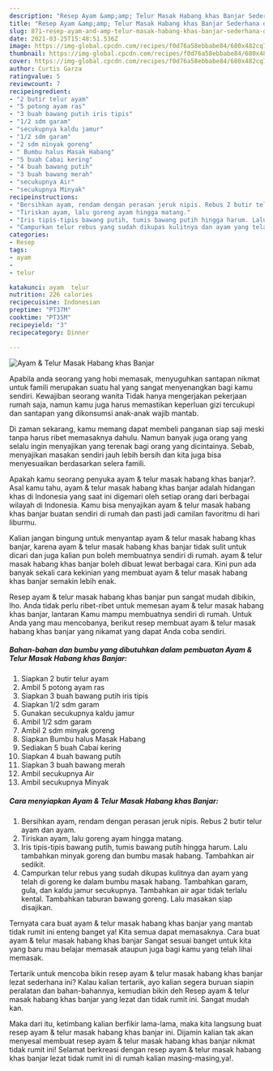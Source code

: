 ```yaml
---
description: "Resep Ayam &amp;amp; Telur Masak Habang khas Banjar Sederhana dan Mudah Dibuat"
title: "Resep Ayam &amp;amp; Telur Masak Habang khas Banjar Sederhana dan Mudah Dibuat"
slug: 871-resep-ayam-and-amp-telur-masak-habang-khas-banjar-sederhana-dan-mudah-dibuat
date: 2021-03-25T15:48:51.536Z
image: https://img-global.cpcdn.com/recipes/f0d76a58ebbabe84/680x482cq70/ayam-telur-masak-habang-khas-banjar-foto-resep-utama.jpg
thumbnail: https://img-global.cpcdn.com/recipes/f0d76a58ebbabe84/680x482cq70/ayam-telur-masak-habang-khas-banjar-foto-resep-utama.jpg
cover: https://img-global.cpcdn.com/recipes/f0d76a58ebbabe84/680x482cq70/ayam-telur-masak-habang-khas-banjar-foto-resep-utama.jpg
author: Curtis Garza
ratingvalue: 5
reviewcount: 7
recipeingredient:
- "2 butir telur ayam"
- "5 potong ayam ras"
- "3 buah bawang putih iris tipis"
- "1/2 sdm garam"
- "secukupnya kaldu jamur"
- "1/2 sdm garam"
- "2 sdm minyak goreng"
- " Bumbu halus Masak Habang"
- "5 buah Cabai kering"
- "4 buah bawang putih"
- "3 buah bawang merah"
- "secukupnya Air"
- "secukupnya Minyak"
recipeinstructions:
- "Bersihkan ayam, rendam dengan perasan jeruk nipis. Rebus 2 butir telur ayam dan ayam."
- "Tiriskan ayam, lalu goreng ayam hingga matang."
- "Iris tipis-tipis bawang putih, tumis bawang putih hingga harum. Lalu tambahkan minyak goreng dan bumbu masak habang. Tambahkan air sedikit."
- "Campurkan telur rebus yang sudah dikupas kulitnya dan ayam yang telah di goreng ke dalam bumbu masak habang. Tambahkan garam, gula, dan kaldu jamur secukupnya. Tambahkan air agar tidak terlalu kental. Tambahkan taburan bawang goreng. Lalu masakan siap disajikan."
categories:
- Resep
tags:
- ayam
- 
- telur

katakunci: ayam  telur 
nutrition: 226 calories
recipecuisine: Indonesian
preptime: "PT37M"
cooktime: "PT35M"
recipeyield: "3"
recipecategory: Dinner

---
```



![Ayam &amp; Telur Masak Habang khas Banjar](https://img-global.cpcdn.com/recipes/f0d76a58ebbabe84/680x482cq70/ayam-telur-masak-habang-khas-banjar-foto-resep-utama.jpg)

Apabila anda seorang yang hobi memasak, menyuguhkan santapan nikmat untuk famili merupakan suatu hal yang sangat menyenangkan bagi kamu sendiri. Kewajiban seorang  wanita Tidak hanya mengerjakan pekerjaan rumah saja, namun kamu juga harus memastikan keperluan gizi tercukupi dan santapan yang dikonsumsi anak-anak wajib mantab.

Di zaman  sekarang, kamu memang dapat membeli panganan siap saji meski tanpa harus ribet memasaknya dahulu. Namun banyak juga orang yang selalu ingin menyajikan yang terenak bagi orang yang dicintainya. Sebab, menyajikan masakan sendiri jauh lebih bersih dan kita juga bisa menyesuaikan berdasarkan selera famili. 



Apakah kamu seorang penyuka ayam &amp; telur masak habang khas banjar?. Asal kamu tahu, ayam &amp; telur masak habang khas banjar adalah hidangan khas di Indonesia yang saat ini digemari oleh setiap orang dari berbagai wilayah di Indonesia. Kamu bisa menyajikan ayam &amp; telur masak habang khas banjar buatan sendiri di rumah dan pasti jadi camilan favoritmu di hari liburmu.

Kalian jangan bingung untuk menyantap ayam &amp; telur masak habang khas banjar, karena ayam &amp; telur masak habang khas banjar tidak sulit untuk dicari dan juga kalian pun boleh membuatnya sendiri di rumah. ayam &amp; telur masak habang khas banjar boleh dibuat lewat berbagai cara. Kini pun ada banyak sekali cara kekinian yang membuat ayam &amp; telur masak habang khas banjar semakin lebih enak.

Resep ayam &amp; telur masak habang khas banjar pun sangat mudah dibikin, lho. Anda tidak perlu ribet-ribet untuk memesan ayam &amp; telur masak habang khas banjar, lantaran Kamu mampu membuatnya sendiri di rumah. Untuk Anda yang mau mencobanya, berikut resep membuat ayam &amp; telur masak habang khas banjar yang nikamat yang dapat Anda coba sendiri.

<!--inarticleads1-->

##### Bahan-bahan dan bumbu yang dibutuhkan dalam pembuatan Ayam &amp; Telur Masak Habang khas Banjar:

1. Siapkan 2 butir telur ayam
1. Ambil 5 potong ayam ras
1. Siapkan 3 buah bawang putih iris tipis
1. Siapkan 1/2 sdm garam
1. Gunakan secukupnya kaldu jamur
1. Ambil 1/2 sdm garam
1. Ambil 2 sdm minyak goreng
1. Siapkan  Bumbu halus Masak Habang
1. Sediakan 5 buah Cabai kering
1. Siapkan 4 buah bawang putih
1. Siapkan 3 buah bawang merah
1. Ambil secukupnya Air
1. Ambil secukupnya Minyak




<!--inarticleads2-->

##### Cara menyiapkan Ayam &amp; Telur Masak Habang khas Banjar:

1. Bersihkan ayam, rendam dengan perasan jeruk nipis. Rebus 2 butir telur ayam dan ayam.
1. Tiriskan ayam, lalu goreng ayam hingga matang.
1. Iris tipis-tipis bawang putih, tumis bawang putih hingga harum. Lalu tambahkan minyak goreng dan bumbu masak habang. Tambahkan air sedikit.
1. Campurkan telur rebus yang sudah dikupas kulitnya dan ayam yang telah di goreng ke dalam bumbu masak habang. Tambahkan garam, gula, dan kaldu jamur secukupnya. Tambahkan air agar tidak terlalu kental. Tambahkan taburan bawang goreng. Lalu masakan siap disajikan.




Ternyata cara buat ayam &amp; telur masak habang khas banjar yang mantab tidak rumit ini enteng banget ya! Kita semua dapat memasaknya. Cara buat ayam &amp; telur masak habang khas banjar Sangat sesuai banget untuk kita yang baru mau belajar memasak ataupun juga bagi kamu yang telah lihai memasak.

Tertarik untuk mencoba bikin resep ayam &amp; telur masak habang khas banjar lezat sederhana ini? Kalau kalian tertarik, ayo kalian segera buruan siapin peralatan dan bahan-bahannya, kemudian bikin deh Resep ayam &amp; telur masak habang khas banjar yang lezat dan tidak rumit ini. Sangat mudah kan. 

Maka dari itu, ketimbang kalian berfikir lama-lama, maka kita langsung buat resep ayam &amp; telur masak habang khas banjar ini. Dijamin kalian tak akan menyesal membuat resep ayam &amp; telur masak habang khas banjar nikmat tidak rumit ini! Selamat berkreasi dengan resep ayam &amp; telur masak habang khas banjar lezat tidak rumit ini di rumah kalian masing-masing,ya!.


